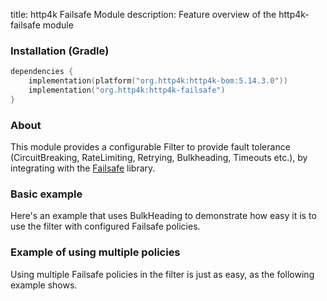 title: http4k Failsafe Module
description: Feature overview of the http4k-failsafe module

### Installation (Gradle)

```kotlin
dependencies {
    implementation(platform("org.http4k:http4k-bom:5.14.3.0"))
    implementation("org.http4k:http4k-failsafe")
}
```

### About

This module provides a configurable Filter to provide fault tolerance (CircuitBreaking, RateLimiting, Retrying, Bulkheading, Timeouts etc.),
by integrating with the [Failsafe](https://failsafe.dev/) library.

### Basic example [<img class="octocat"/>](https://github.com/http4k/http4k/blob/master/src/docs/guide/reference/failsafe/example_bulkheading.kt)

Here's an example that uses BulkHeading to demonstrate how easy it is to use the filter with configured Failsafe policies.

<script src="https://gist-it.appspot.com/https://github.com/http4k/http4k/blob/master/src/docs/guide/reference/failsafe/example_bulkheading.kt"></script>

### Example of using multiple policies [<img class="octocat"/>](https://github.com/http4k/http4k/blob/master/src/docs/guide/reference/failsafe/example_multiple_policies.kt)

Using multiple Failsafe policies in the filter is just as easy, as the following example shows.

<script src="https://gist-it.appspot.com/https://github.com/http4k/http4k/blob/master/src/docs/guide/reference/failsafe/example_multiple_policies.kt"></script>

